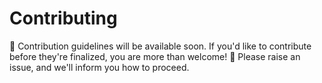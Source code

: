 # Contributing

🚧 Contribution guidelines will be available soon. If you'd like to contribute before they're finalized, you are more than welcome! 🙌 Please raise an issue, and we'll inform you how to proceed.
